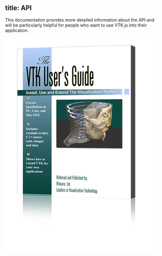 title: API
---

This documentation provides more detailed information about the API and will be particularly helpful for people who want to use VTK.js into their application. 

[![VTK Book][Book]](https://www.vtk.org/vtk-textbook/)

[Book]: ./books_VTK_guide.png
